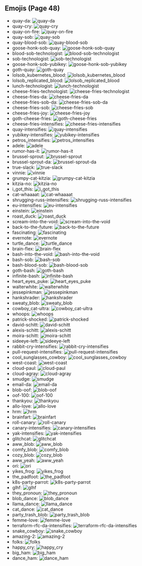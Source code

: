 
## Emojis (Page 48)

* quay-da: ![quay-da](output/quay-da.png)
* quay-cry: ![quay-cry](output/quay-cry.png)
* quay-on-fire: ![quay-on-fire](output/quay-on-fire.gif)
* quay-sob: ![quay-sob](output/quay-sob.png)
* quay-blood-sob: ![quay-blood-sob](output/quay-blood-sob.png)
* goose-honk-sob-quay: ![goose-honk-sob-quay](output/goose-honk-sob-quay.png)
* blood-sob-technologist: ![blood-sob-technologist](output/blood-sob-technologist.png)
* sob-technologist: ![sob-technologist](output/sob-technologist.png)
* goose-honk-sob-yubikey: ![goose-honk-sob-yubikey](output/goose-honk-sob-yubikey.png)
* goth-quay: ![goth-quay](output/goth-quay.png)
* lolsob_kubernetes_blood: ![lolsob_kubernetes_blood](output/lolsob_kubernetes_blood.png)
* lolsob_replicated_blood: ![lolsob_replicated_blood](output/lolsob_replicated_blood.png)
* lunch-technologist: ![lunch-technologist](output/lunch-technologist.png)
* cheese-fries-technologist: ![cheese-fries-technologist](output/cheese-fries-technologist.png)
* cheese-fries-da: ![cheese-fries-da](output/cheese-fries-da.png)
* cheese-fries-sob-da: ![cheese-fries-sob-da](output/cheese-fries-sob-da.png)
* cheese-fries-sob: ![cheese-fries-sob](output/cheese-fries-sob.png)
* cheese-fries-joy: ![cheese-fries-joy](output/cheese-fries-joy.png)
* goth-cheese-fries: ![goth-cheese-fries](output/goth-cheese-fries.png)
* cheese-fries-intensifies: ![cheese-fries-intensifies](output/cheese-fries-intensifies.gif)
* quay-intensifies: ![quay-intensifies](output/quay-intensifies.gif)
* yubikey-intensifies: ![yubikey-intensifies](output/yubikey-intensifies.gif)
* petros_intensifies: ![petros_intensifies](output/petros_intensifies.gif)
* adele: ![adele](output/adele.jpg)
* rumor-has-it: ![rumor-has-it](output/rumor-has-it)
* brussel-sprout: ![brussel-sprout](output/brussel-sprout.png)
* brussel-sprout-da: ![brussel-sprout-da](output/brussel-sprout-da.png)
* true-slack: ![true-slack](output/true-slack.png)
* vinnie: ![vinnie](output/vinnie.png)
* grumpy-cat-kitzia: ![grumpy-cat-kitzia](output/grumpy-cat-kitzia.jpg)
* kitzia-no: ![kitzia-no](output/kitzia-no.png)
* i_got_this: ![i_got_this](output/i_got_this.jpg)
* cat-whaaaat: ![cat-whaaaat](output/cat-whaaaat.png)
* shrugging-russ-intensifies: ![shrugging-russ-intensifies](output/shrugging-russ-intensifies.gif)
* eu-intensifies: ![eu-intensifies](output/eu-intensifies.gif)
* einstein: ![einstein](output/einstein.jpg)
* roast_duck: ![roast_duck](output/roast_duck.png)
* scream-into-the-void: ![scream-into-the-void](output/scream-into-the-void.gif)
* back-to-the-future: ![back-to-the-future](output/back-to-the-future.png)
* fascinating: ![fascinating](output/fascinating.jpg)
* evernote: ![evernote](output/evernote.png)
* turtle_dance: ![turtle_dance](output/turtle_dance.gif)
* brain-flex: ![brain-flex](output/brain-flex.png)
* bash-into-the-void: ![bash-into-the-void](output/bash-into-the-void.gif)
* bash-sob: ![bash-sob](output/bash-sob.png)
* bash-blood-sob: ![bash-blood-sob](output/bash-blood-sob.png)
* goth-bash: ![goth-bash](output/goth-bash.png)
* infinite-bash: ![infinite-bash](output/infinite-bash.gif)
* heart_eyes_puke: ![heart_eyes_puke](output/heart_eyes_puke.png)
* walterwhite: ![walterwhite](output/walterwhite.png)
* jessepinkman: ![jessepinkman](output/jessepinkman.png)
* hankshrader: ![hankshrader](output/hankshrader.png)
* sweaty_blob: ![sweaty_blob](output/sweaty_blob.png)
* cowboy_cat-ultra: ![cowboy_cat-ultra](output/cowboy_cat-ultra.png)
* whoops: ![whoops](output/whoops.jpg)
* patrick-shocked: ![patrick-shocked](output/patrick-shocked.jpg)
* david-schitt: ![david-schitt](output/david-schitt.png)
* alexis-schitt: ![alexis-schitt](output/alexis-schitt.png)
* moira-schitt: ![moira-schitt](output/moira-schitt.png)
* sideeye-left: ![sideeye-left](output/sideeye-left.png)
* rabbit-cry-intensifies: ![rabbit-cry-intensifies](output/rabbit-cry-intensifies.gif)
* pull-request-intensifies: ![pull-request-intensifies](output/pull-request-intensifies.gif)
* cool_sunglasses_cowboy: ![cool_sunglasses_cowboy](output/cool_sunglasses_cowboy.png)
* west-coast: ![west-coast](output/west-coast.png)
* cloud-paul: ![cloud-paul](output/cloud-paul.png)
* cloud-agray: ![cloud-agray](output/cloud-agray)
* smudge: ![smudge](output/smudge.png)
* email-da: ![email-da](output/email-da.png)
* blob-oof: ![blob-oof](output/blob-oof.png)
* oof-100: ![oof-100](output/oof-100.png)
* thankyou: ![thankyou](output/thankyou.png)
* allo-love: ![allo-love](output/allo-love.gif)
* hrm: ![hrm](output/hrm.png)
* brainfart: ![brainfart](output/brainfart.gif)
* roll-canary: ![roll-canary](output/roll-canary.gif)
* canary-intensifies: ![canary-intensifies](output/canary-intensifies.gif)
* yak-intensifies: ![yak-intensifies](output/yak-intensifies.gif)
* glitchcat: ![glitchcat](output/glitchcat.gif)
* aww_blob: ![aww_blob](output/aww_blob.png)
* comfy_blob: ![comfy_blob](output/comfy_blob.png)
* cozy_blob: ![cozy_blob](output/cozy_blob)
* aww_yeah: ![aww_yeah](output/aww_yeah.gif)
* ori: ![ori](output/ori.jpg)
* yikes_frog: ![yikes_frog](output/yikes_frog.png)
* the_padfoot: ![the_padfoot](output/the_padfoot.png)
* k8s-party-parrot: ![k8s-party-parrot](output/k8s-party-parrot.gif)
* glhf: ![glhf](output/glhf.png)
* they_pronoun: ![they_pronoun](output/they_pronoun.png)
* blob_dance: ![blob_dance](output/blob_dance.gif)
* llama_dance: ![llama_dance](output/llama_dance.gif)
* cat_dance: ![cat_dance](output/cat_dance.gif)
* party_trash_blob: ![party_trash_blob](output/party_trash_blob.gif)
* femme-love: ![femme-love](output/femme-love.gif)
* terraform-rfc-da-intensifies: ![terraform-rfc-da-intensifies](output/terraform-rfc-da-intensifies.gif)
* snake_cowboy: ![snake_cowboy](output/snake_cowboy.png)
* amazing-2: ![amazing-2](output/amazing-2)
* folks: ![folks](output/folks.gif)
* happy_cry: ![happy_cry](output/happy_cry.png)
* big_ham: ![big_ham](output/big_ham.gif)
* dance_ham: ![dance_ham](output/dance_ham.gif)
